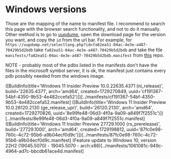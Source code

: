 # Windows versions
Those are the mapping of the name to manifest file.
I recommend to search this page with the browser search functionality, and not to do it manually. Other method is to go to [uupdump](https://uupdump.net/), open the download page for the version you want, and copy the `id` from the url bar. For example, for `https://uupdump.net/selectlang.php?id=fa82ea51-04ac-4e3e-a487-70429b5d2bdb` take `fa82ea51-04ac-4e3e-a487-70429b5d2bdb` and take the file `manifests/fa82ea51-04ac-4e3e-a487-70429b5d2bdb.manifest` from [this](https://github.com/ErezAmihud/WindowsSymbolsByVersion) repo.

NOTE - probably most of the pdbs listed in the manifests don't have the files in the microsoft symbol server, it is ok, the manifest just contains every pdb possibly needed from the windows image.



([BuildInfo(title='Windows 11 Insider Preview 10.0.22635.4371 (ni_release)', build='22635.4371', arch='amd64', created=1729270849, uuid='cf191367-54bf-4350-9b53-4e482ccefa52')])[../manifests/cf191367-54bf-4350-9b53-4e482ccefa52.manifest]
([BuildInfo(title='Windows 11 Insider Preview 10.0.26120.2130 (ge_release_upr)', build='26120.2130', arch='amd64', created=1729270826, uuid='8e99fe48-06d3-4f0a-9a09-a849f7f2551c')])[../manifests/8e99fe48-06d3-4f0a-9a09-a849f7f2551c.manifest]
([BuildInfo(title='Windows 11 Insider Preview 27729.1000 (rs_prerelease)', build='27729.1000', arch='amd64', created=1729198812, uuid='87fc0e98-760c-4c72-95b6-a9b04ecf0d9c')])[../manifests/87fc0e98-760c-4c72-95b6-a9b04ecf0d9c.manifest]
(Feature update to Windows 10, version 22H2 (19045.5070) - 19045.5070 - arch:x86)[../manifests/1061081c-949c-4964-ad7c-bbcdb61ace4d.manifest]
